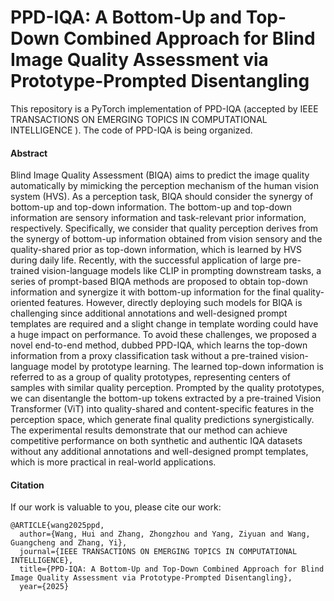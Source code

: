 # PPD-IQA: A Bottom-Up and Top-Down Combined Approach for Blind Image Quality Assessment via Prototype-Prompted Disentangling

This repository is a PyTorch implementation of PPD-IQA (accepted by IEEE TRANSACTIONS ON EMERGING TOPICS IN COMPUTATIONAL INTELLIGENCE ). The code of PPD-IQA is being organized.

#### Abstract
Blind Image Quality Assessment (BIQA) aims to predict the image quality automatically by mimicking the perception mechanism of the human vision system (HVS). As a perception task, BIQA should consider the synergy of bottom-up and top-down information. The bottom-up and top-down information are sensory information and task-relevant prior information, respectively. Specifically, we consider that quality perception derives from the synergy of bottom-up information obtained from vision sensory and the quality-shared prior as top-down information, which is learned by HVS during daily life. Recently, with the successful application of large pre-trained vision-language models like CLIP in prompting downstream tasks, a series of prompt-based BIQA methods are proposed to obtain top-down information and synergize it with bottom-up information for the final quality-oriented features. However, directly deploying such models for BIQA is challenging since additional annotations and well-designed prompt templates are required and a slight change in template wording could have a huge impact on performance. To avoid these challenges, we proposed a novel end-to-end method, dubbed PPD-IQA, which learns the top-down information from a proxy classification task without a pre-trained vision-language model by prototype learning. The learned top-down information is referred to as a group of quality prototypes, representing centers of samples with similar quality perception. Prompted by the quality prototypes, we can disentangle the bottom-up tokens extracted by a pre-trained Vision Transformer (ViT) into quality-shared and content-specific features in the perception space, which generate final quality predictions synergistically. The experimental results demonstrate that our method can achieve competitive performance on both synthetic and authentic IQA datasets without any additional annotations and well-designed prompt templates, which is more practical in real-world applications.




#### Citation
If our work is valuable to you, please cite our work:
```
@ARTICLE{wang2025ppd,
  author={Wang, Hui and Zhang, Zhongzhou and Yang, Ziyuan and Wang, Guangcheng and Zhang, Yi},
  journal={IEEE TRANSACTIONS ON EMERGING TOPICS IN COMPUTATIONAL INTELLIGENCE}, 
  title={PPD-IQA: A Bottom-Up and Top-Down Combined Approach for Blind Image Quality Assessment via Prototype-Prompted Disentangling}, 
  year={2025}
```
